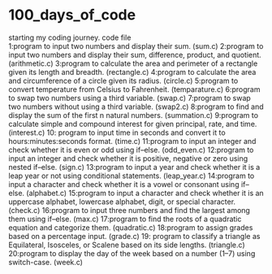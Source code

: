 # 100_days_of_code
starting my coding journey.                                                                                                       code file                           
1:program to input two numbers and display their sum.                                                                             (sum.c)
2:program to input two numbers and display their sum, difference, product, and quotient.                                          (arithmetic.c)
3:program to calculate the area and perimeter of a rectangle given its length and breadth.                                        (rectangle.c)
4:program to calculate the area and circumference of a circle given its radius.                                                   (circle.c)
5:program to convert temperature from Celsius to Fahrenheit.                                                                      (temparature.c)
6:program to swap two numbers using a third variable.                                                                             (swap.c)
7:program to swap two numbers without using a third variable.                                                                     (swap2.c)
8:program to find and display the sum of the first n natural numbers.                                                             (summation.c)
9:program to calculate simple and compound interest for given principal, rate, and time.                                          (interest.c)
10: program to input time in seconds and convert it to hours:minutes:seconds format.                                              (time.c)
11:program to input an integer and check whether it is even or odd using if–else.                                                 (odd_even.c)
12:program to input an integer and check whether it is positive, negative or zero using nested if–else.                           (sign.c)
13:program to input a year and check whether it is a leap year or not using conditional statements.                               (leap_year.c)
14:program to input a character and check whether it is a vowel or consonant using if–else.                                       (alphabet.c)
15:program to input a character and check whether it is an uppercase alphabet, lowercase alphabet, digit, or special character.   (check.c)
16:program to input three numbers and find the largest among them using if–else.                                                  (max.c)
17:program to find the roots of a quadratic equation and categorize them.                                                         (quadratic.c)
18:program to assign grades based on a percentage input.                                                                          (grade.c)
19: program to classify a triangle as Equilateral, Isosceles, or Scalene based on its side lengths.                               (triangle.c)
20:program to display the day of the week based on a number (1–7) using switch-case.                                              (week.c)
